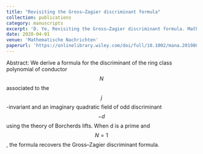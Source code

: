 ```yaml
---
title: "Revisiting the Gross–Zagier discriminant formula"
collection: publications
category: manuscripts
excerpt: 'D. Ye, Revisiting the Gross–Zagier discriminant formula. Mathematische Nachrichten, 293 (2020), 1801-1826.'
date: 2020-04-01
venue: 'Mathematische Nachrichten'
paperurl: 'https://onlinelibrary.wiley.com/doi/full/10.1002/mana.201900298'
---
```

Abstract: We derive a formula for the discriminant of the ring class polynomial of conductor $$N$$ associated to the $$j$$-invariant and an imaginary quadratic field of odd discriminant $$-d$$
 using the theory of Borcherds lifts. When d is a prime and $$N=1$$, the formula recovers the Gross–Zagier discriminant formula.
